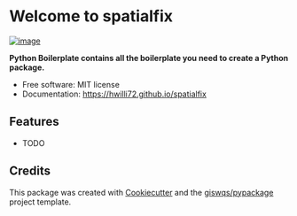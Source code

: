 # Welcome to spatialfix


[![image](https://img.shields.io/pypi/v/spatialfix.svg)](https://pypi.python.org/pypi/spatialfix)


**Python Boilerplate contains all the boilerplate you need to create a Python package.**


-   Free software: MIT license
-   Documentation: <https://hwilli72.github.io/spatialfix>
    

## Features

-   TODO

## Credits

This package was created with [Cookiecutter](https://github.com/cookiecutter/cookiecutter) and the [giswqs/pypackage](https://github.com/giswqs/pypackage) project template.
